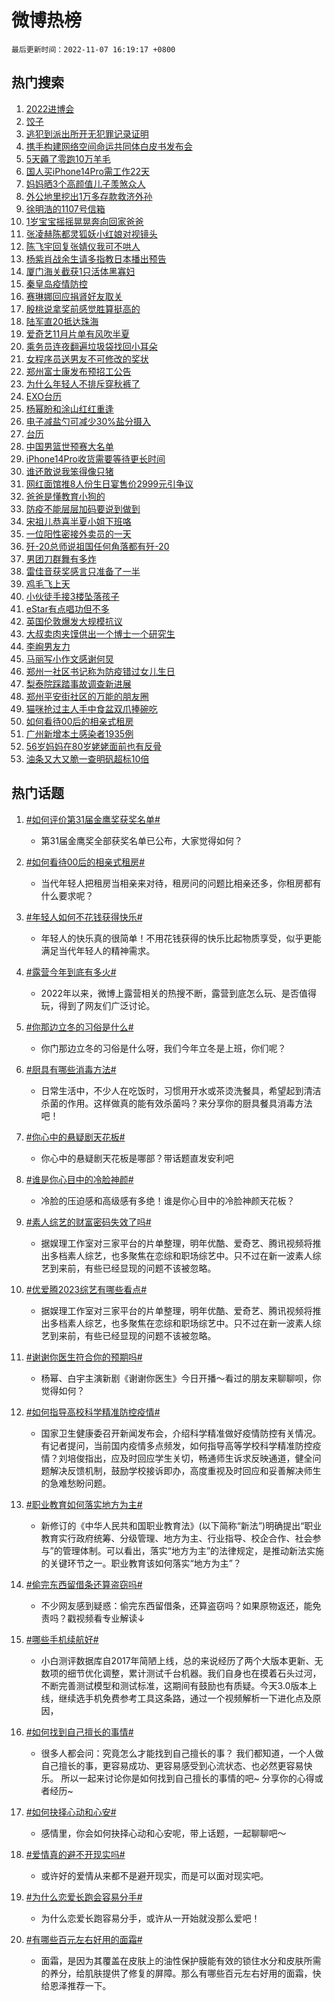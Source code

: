 # 微博热榜

`最后更新时间：2022-11-07 16:19:17 +0800`

## 热门搜索

1. [2022进博会](https://m.weibo.cn/search?containerid=100103type%3D1%26t%3D10%26q%3D%232022%E8%BF%9B%E5%8D%9A%E4%BC%9A%23&stream_entry_id=51&isnewpage=1&extparam=seat%3D1%26cate%3D10103%26filter_type%3Drealtimehot%26dgr%3D0%26pos%3D0%26c_type%3D51%26display_time%3D1667809155%26pre_seqid%3D16678091556580327016118&luicode=10000011&lfid=106003type%253D25%2526t%253D3%2526disable_hot%253D1%2526filter_type%253Drealtimehot)
1. [饺子](https://m.weibo.cn/search?containerid=100103type%3D1%26t%3D10%26q%3D%E9%A5%BA%E5%AD%90&stream_entry_id=31&isnewpage=1&extparam=seat%3D1%26cate%3D5001%26filter_type%3Drealtimehot%26dgr%3D0%26q%3D%25E9%25A5%25BA%25E5%25AD%2590%26pos%3D0%26flag%3D16%26c_type%3D31%26realpos%3D1%26lcate%3D5001%26band_rank%3D1%26display_time%3D1667809155%26pre_seqid%3D16678091556580327016118&luicode=10000011&lfid=106003type%253D25%2526t%253D3%2526disable_hot%253D1%2526filter_type%253Drealtimehot)
1. [逃犯到派出所开无犯罪记录证明](https://m.weibo.cn/search?containerid=100103type%3D1%26t%3D10%26q%3D%23%E9%80%83%E7%8A%AF%E5%88%B0%E6%B4%BE%E5%87%BA%E6%89%80%E5%BC%80%E6%97%A0%E7%8A%AF%E7%BD%AA%E8%AE%B0%E5%BD%95%E8%AF%81%E6%98%8E%23&stream_entry_id=31&isnewpage=1&extparam=seat%3D1%26cate%3D5001%26filter_type%3Drealtimehot%26dgr%3D0%26q%3D%2523%25E9%2580%2583%25E7%258A%25AF%25E5%2588%25B0%25E6%25B4%25BE%25E5%2587%25BA%25E6%2589%2580%25E5%25BC%2580%25E6%2597%25A0%25E7%258A%25AF%25E7%25BD%25AA%25E8%25AE%25B0%25E5%25BD%2595%25E8%25AF%2581%25E6%2598%258E%2523%26pos%3D1%26flag%3D0%26c_type%3D31%26realpos%3D2%26lcate%3D5001%26band_rank%3D2%26display_time%3D1667809155%26pre_seqid%3D16678091556580327016118&luicode=10000011&lfid=106003type%253D25%2526t%253D3%2526disable_hot%253D1%2526filter_type%253Drealtimehot)
1. [携手构建网络空间命运共同体白皮书发布会](https://m.weibo.cn/search?containerid=100103type%3D1%26t%3D10%26q%3D%23%E6%90%BA%E6%89%8B%E6%9E%84%E5%BB%BA%E7%BD%91%E7%BB%9C%E7%A9%BA%E9%97%B4%E5%91%BD%E8%BF%90%E5%85%B1%E5%90%8C%E4%BD%93%E7%99%BD%E7%9A%AE%E4%B9%A6%E5%8F%91%E5%B8%83%E4%BC%9A%23&stream_entry_id=31&isnewpage=1&extparam=seat%3D1%26cate%3D5001%26filter_type%3Drealtimehot%26dgr%3D0%26q%3D%2523%25E6%2590%25BA%25E6%2589%258B%25E6%259E%2584%25E5%25BB%25BA%25E7%25BD%2591%25E7%25BB%259C%25E7%25A9%25BA%25E9%2597%25B4%25E5%2591%25BD%25E8%25BF%2590%25E5%2585%25B1%25E5%2590%258C%25E4%25BD%2593%25E7%2599%25BD%25E7%259A%25AE%25E4%25B9%25A6%25E5%258F%2591%25E5%25B8%2583%25E4%25BC%259A%2523%26pos%3D2%26flag%3D0%26c_type%3D31%26realpos%3D3%26lcate%3D5001%26band_rank%3D3%26display_time%3D1667809155%26pre_seqid%3D16678091556580327016118&luicode=10000011&lfid=106003type%253D25%2526t%253D3%2526disable_hot%253D1%2526filter_type%253Drealtimehot)
1. [5天薅了零跑10万羊毛](https://m.weibo.cn/search?containerid=100103type%3D1%26t%3D10%26q%3D%235%E5%A4%A9%E8%96%85%E4%BA%86%E9%9B%B6%E8%B7%9110%E4%B8%87%E7%BE%8A%E6%AF%9B%23&stream_entry_id=31&isnewpage=1&extparam=seat%3D1%26cate%3D5001%26dgr%3D0%26adid%3D170190%26filter_type%3Drealtimehot%26q%3D%25235%25E5%25A4%25A9%25E8%2596%2585%25E4%25BA%2586%25E9%259B%25B6%25E8%25B7%259110%25E4%25B8%2587%25E7%25BE%258A%25E6%25AF%259B%2523%26pos%3D3%26c_type%3D31%26lcate%3D5001%26band_rank%3D4%26topic_ad%3D1%26display_time%3D1667809155%26pre_seqid%3D16678091556580327016118&luicode=10000011&lfid=106003type%253D25%2526t%253D3%2526disable_hot%253D1%2526filter_type%253Drealtimehot)
1. [国人买iPhone14Pro需工作22天](https://m.weibo.cn/search?containerid=100103type%3D1%26t%3D10%26q%3D%23%E5%9B%BD%E4%BA%BA%E4%B9%B0iPhone14Pro%E9%9C%80%E5%B7%A5%E4%BD%9C22%E5%A4%A9%23&stream_entry_id=31&isnewpage=1&extparam=seat%3D1%26cate%3D5001%26filter_type%3Drealtimehot%26dgr%3D0%26q%3D%2523%25E5%259B%25BD%25E4%25BA%25BA%25E4%25B9%25B0iPhone14Pro%25E9%259C%2580%25E5%25B7%25A5%25E4%25BD%259C22%25E5%25A4%25A9%2523%26pos%3D4%26flag%3D0%26c_type%3D31%26realpos%3D4%26lcate%3D5001%26band_rank%3D4%26display_time%3D1667809155%26pre_seqid%3D16678091556580327016118&luicode=10000011&lfid=106003type%253D25%2526t%253D3%2526disable_hot%253D1%2526filter_type%253Drealtimehot)
1. [妈妈晒3个高颜值儿子羡煞众人](https://m.weibo.cn/search?containerid=100103type%3D1%26t%3D10%26q%3D%23%E5%A6%88%E5%A6%88%E6%99%923%E4%B8%AA%E9%AB%98%E9%A2%9C%E5%80%BC%E5%84%BF%E5%AD%90%E7%BE%A1%E7%85%9E%E4%BC%97%E4%BA%BA%23&stream_entry_id=31&isnewpage=1&extparam=seat%3D1%26cate%3D5001%26filter_type%3Drealtimehot%26dgr%3D0%26q%3D%2523%25E5%25A6%2588%25E5%25A6%2588%25E6%2599%25923%25E4%25B8%25AA%25E9%25AB%2598%25E9%25A2%259C%25E5%2580%25BC%25E5%2584%25BF%25E5%25AD%2590%25E7%25BE%25A1%25E7%2585%259E%25E4%25BC%2597%25E4%25BA%25BA%2523%26pos%3D5%26flag%3D0%26c_type%3D31%26realpos%3D5%26lcate%3D5001%26band_rank%3D5%26display_time%3D1667809155%26pre_seqid%3D16678091556580327016118&luicode=10000011&lfid=106003type%253D25%2526t%253D3%2526disable_hot%253D1%2526filter_type%253Drealtimehot)
1. [外公地里挖出1万多存款救济外孙](https://m.weibo.cn/search?containerid=100103type%3D1%26t%3D10%26q%3D%23%E5%A4%96%E5%85%AC%E5%9C%B0%E9%87%8C%E6%8C%96%E5%87%BA1%E4%B8%87%E5%A4%9A%E5%AD%98%E6%AC%BE%E6%95%91%E6%B5%8E%E5%A4%96%E5%AD%99%23&stream_entry_id=31&isnewpage=1&extparam=seat%3D1%26cate%3D5001%26filter_type%3Drealtimehot%26dgr%3D0%26q%3D%2523%25E5%25A4%2596%25E5%2585%25AC%25E5%259C%25B0%25E9%2587%258C%25E6%258C%2596%25E5%2587%25BA1%25E4%25B8%2587%25E5%25A4%259A%25E5%25AD%2598%25E6%25AC%25BE%25E6%2595%2591%25E6%25B5%258E%25E5%25A4%2596%25E5%25AD%2599%2523%26pos%3D6%26flag%3D0%26c_type%3D31%26realpos%3D6%26lcate%3D5001%26band_rank%3D6%26display_time%3D1667809155%26pre_seqid%3D16678091556580327016118&luicode=10000011&lfid=106003type%253D25%2526t%253D3%2526disable_hot%253D1%2526filter_type%253Drealtimehot)
1. [徐明浩的1107号信箱](https://m.weibo.cn/search?containerid=100103type%3D1%26t%3D10%26q%3D%23%E5%BE%90%E6%98%8E%E6%B5%A9%E7%9A%841107%E5%8F%B7%E4%BF%A1%E7%AE%B1%23&stream_entry_id=31&isnewpage=1&extparam=seat%3D1%26cate%3D5001%26dgr%3D0%26adid%3D170684%26filter_type%3Drealtimehot%26q%3D%2523%25E5%25BE%2590%25E6%2598%258E%25E6%25B5%25A9%25E7%259A%25841107%25E5%258F%25B7%25E4%25BF%25A1%25E7%25AE%25B1%2523%26pos%3D7%26c_type%3D31%26lcate%3D5001%26band_rank%3D7%26display_time%3D1667809155%26pre_seqid%3D16678091556580327016118&luicode=10000011&lfid=106003type%253D25%2526t%253D3%2526disable_hot%253D1%2526filter_type%253Drealtimehot)
1. [1岁宝宝摇摇晃晃奔向回家爸爸](https://m.weibo.cn/search?containerid=100103type%3D1%26t%3D10%26q%3D%231%E5%B2%81%E5%AE%9D%E5%AE%9D%E6%91%87%E6%91%87%E6%99%83%E6%99%83%E5%A5%94%E5%90%91%E5%9B%9E%E5%AE%B6%E7%88%B8%E7%88%B8%23&stream_entry_id=31&isnewpage=1&extparam=seat%3D1%26cate%3D5001%26filter_type%3Drealtimehot%26dgr%3D0%26q%3D%25231%25E5%25B2%2581%25E5%25AE%259D%25E5%25AE%259D%25E6%2591%2587%25E6%2591%2587%25E6%2599%2583%25E6%2599%2583%25E5%25A5%2594%25E5%2590%2591%25E5%259B%259E%25E5%25AE%25B6%25E7%2588%25B8%25E7%2588%25B8%2523%26pos%3D8%26flag%3D1%26c_type%3D31%26realpos%3D7%26lcate%3D5001%26band_rank%3D7%26display_time%3D1667809155%26pre_seqid%3D16678091556580327016118&luicode=10000011&lfid=106003type%253D25%2526t%253D3%2526disable_hot%253D1%2526filter_type%253Drealtimehot)
1. [张凌赫陈都灵狐妖小红娘对视镜头](https://m.weibo.cn/search?containerid=100103type%3D1%26t%3D10%26q%3D%23%E5%BC%A0%E5%87%8C%E8%B5%AB%E9%99%88%E9%83%BD%E7%81%B5%E7%8B%90%E5%A6%96%E5%B0%8F%E7%BA%A2%E5%A8%98%E5%AF%B9%E8%A7%86%E9%95%9C%E5%A4%B4%23&stream_entry_id=31&isnewpage=1&extparam=seat%3D1%26cate%3D5001%26filter_type%3Drealtimehot%26dgr%3D0%26q%3D%2523%25E5%25BC%25A0%25E5%2587%258C%25E8%25B5%25AB%25E9%2599%2588%25E9%2583%25BD%25E7%2581%25B5%25E7%258B%2590%25E5%25A6%2596%25E5%25B0%258F%25E7%25BA%25A2%25E5%25A8%2598%25E5%25AF%25B9%25E8%25A7%2586%25E9%2595%259C%25E5%25A4%25B4%2523%26pos%3D9%26flag%3D0%26c_type%3D31%26realpos%3D8%26lcate%3D5001%26band_rank%3D8%26display_time%3D1667809155%26pre_seqid%3D16678091556580327016118&luicode=10000011&lfid=106003type%253D25%2526t%253D3%2526disable_hot%253D1%2526filter_type%253Drealtimehot)
1. [陈飞宇回复张婧仪我可不哄人](https://m.weibo.cn/search?containerid=100103type%3D1%26t%3D10%26q%3D%23%E9%99%88%E9%A3%9E%E5%AE%87%E5%9B%9E%E5%A4%8D%E5%BC%A0%E5%A9%A7%E4%BB%AA%E6%88%91%E5%8F%AF%E4%B8%8D%E5%93%84%E4%BA%BA%23&stream_entry_id=31&isnewpage=1&extparam=seat%3D1%26cate%3D5001%26filter_type%3Drealtimehot%26dgr%3D0%26q%3D%2523%25E9%2599%2588%25E9%25A3%259E%25E5%25AE%2587%25E5%259B%259E%25E5%25A4%258D%25E5%25BC%25A0%25E5%25A9%25A7%25E4%25BB%25AA%25E6%2588%2591%25E5%258F%25AF%25E4%25B8%258D%25E5%2593%2584%25E4%25BA%25BA%2523%26pos%3D10%26flag%3D0%26c_type%3D31%26realpos%3D9%26lcate%3D5001%26band_rank%3D9%26display_time%3D1667809155%26pre_seqid%3D16678091556580327016118&luicode=10000011&lfid=106003type%253D25%2526t%253D3%2526disable_hot%253D1%2526filter_type%253Drealtimehot)
1. [杨紫肖战余生请多指教日本播出预告](https://m.weibo.cn/search?containerid=100103type%3D1%26t%3D10%26q%3D%23%E6%9D%A8%E7%B4%AB%E8%82%96%E6%88%98%E4%BD%99%E7%94%9F%E8%AF%B7%E5%A4%9A%E6%8C%87%E6%95%99%E6%97%A5%E6%9C%AC%E6%92%AD%E5%87%BA%E9%A2%84%E5%91%8A%23&stream_entry_id=31&isnewpage=1&extparam=seat%3D1%26cate%3D5001%26filter_type%3Drealtimehot%26dgr%3D0%26q%3D%2523%25E6%259D%25A8%25E7%25B4%25AB%25E8%2582%2596%25E6%2588%2598%25E4%25BD%2599%25E7%2594%259F%25E8%25AF%25B7%25E5%25A4%259A%25E6%258C%2587%25E6%2595%2599%25E6%2597%25A5%25E6%259C%25AC%25E6%2592%25AD%25E5%2587%25BA%25E9%25A2%2584%25E5%2591%258A%2523%26pos%3D11%26flag%3D0%26c_type%3D31%26realpos%3D10%26lcate%3D5001%26band_rank%3D10%26display_time%3D1667809155%26pre_seqid%3D16678091556580327016118&luicode=10000011&lfid=106003type%253D25%2526t%253D3%2526disable_hot%253D1%2526filter_type%253Drealtimehot)
1. [厦门海关截获1只活体黑寡妇](https://m.weibo.cn/search?containerid=100103type%3D1%26t%3D10%26q%3D%23%E5%8E%A6%E9%97%A8%E6%B5%B7%E5%85%B3%E6%88%AA%E8%8E%B71%E5%8F%AA%E6%B4%BB%E4%BD%93%E9%BB%91%E5%AF%A1%E5%A6%87%23&stream_entry_id=31&isnewpage=1&extparam=seat%3D1%26cate%3D5001%26filter_type%3Drealtimehot%26dgr%3D0%26q%3D%2523%25E5%258E%25A6%25E9%2597%25A8%25E6%25B5%25B7%25E5%2585%25B3%25E6%2588%25AA%25E8%258E%25B71%25E5%258F%25AA%25E6%25B4%25BB%25E4%25BD%2593%25E9%25BB%2591%25E5%25AF%25A1%25E5%25A6%2587%2523%26pos%3D12%26flag%3D1%26c_type%3D31%26realpos%3D11%26lcate%3D5001%26band_rank%3D11%26display_time%3D1667809155%26pre_seqid%3D16678091556580327016118&luicode=10000011&lfid=106003type%253D25%2526t%253D3%2526disable_hot%253D1%2526filter_type%253Drealtimehot)
1. [秦皇岛疫情防控](https://m.weibo.cn/search?containerid=100103type%3D1%26t%3D10%26q%3D%E7%A7%A6%E7%9A%87%E5%B2%9B%E7%96%AB%E6%83%85%E9%98%B2%E6%8E%A7&stream_entry_id=31&isnewpage=1&extparam=seat%3D1%26cate%3D5001%26filter_type%3Drealtimehot%26dgr%3D0%26q%3D%25E7%25A7%25A6%25E7%259A%2587%25E5%25B2%259B%25E7%2596%25AB%25E6%2583%2585%25E9%2598%25B2%25E6%258E%25A7%26pos%3D13%26flag%3D1%26c_type%3D31%26realpos%3D12%26lcate%3D5001%26band_rank%3D12%26display_time%3D1667809155%26pre_seqid%3D16678091556580327016118&luicode=10000011&lfid=106003type%253D25%2526t%253D3%2526disable_hot%253D1%2526filter_type%253Drealtimehot)
1. [赛琳娜回应捐肾好友取关](https://m.weibo.cn/search?containerid=100103type%3D1%26t%3D10%26q%3D%23%E8%B5%9B%E7%90%B3%E5%A8%9C%E5%9B%9E%E5%BA%94%E6%8D%90%E8%82%BE%E5%A5%BD%E5%8F%8B%E5%8F%96%E5%85%B3%23&stream_entry_id=31&isnewpage=1&extparam=seat%3D1%26cate%3D5001%26filter_type%3Drealtimehot%26dgr%3D0%26q%3D%2523%25E8%25B5%259B%25E7%2590%25B3%25E5%25A8%259C%25E5%259B%259E%25E5%25BA%2594%25E6%258D%2590%25E8%2582%25BE%25E5%25A5%25BD%25E5%258F%258B%25E5%258F%2596%25E5%2585%25B3%2523%26pos%3D14%26flag%3D2%26c_type%3D31%26realpos%3D13%26lcate%3D5001%26band_rank%3D13%26display_time%3D1667809155%26pre_seqid%3D16678091556580327016118&luicode=10000011&lfid=106003type%253D25%2526t%253D3%2526disable_hot%253D1%2526filter_type%253Drealtimehot)
1. [殷桃说拿奖前感觉胜算挺高的](https://m.weibo.cn/search?containerid=100103type%3D1%26t%3D10%26q%3D%23%E6%AE%B7%E6%A1%83%E8%AF%B4%E6%8B%BF%E5%A5%96%E5%89%8D%E6%84%9F%E8%A7%89%E8%83%9C%E7%AE%97%E6%8C%BA%E9%AB%98%E7%9A%84%23&stream_entry_id=31&isnewpage=1&extparam=seat%3D1%26cate%3D5001%26filter_type%3Drealtimehot%26dgr%3D0%26q%3D%2523%25E6%25AE%25B7%25E6%25A1%2583%25E8%25AF%25B4%25E6%258B%25BF%25E5%25A5%2596%25E5%2589%258D%25E6%2584%259F%25E8%25A7%2589%25E8%2583%259C%25E7%25AE%2597%25E6%258C%25BA%25E9%25AB%2598%25E7%259A%2584%2523%26pos%3D15%26flag%3D0%26c_type%3D31%26realpos%3D14%26lcate%3D5001%26band_rank%3D14%26display_time%3D1667809155%26pre_seqid%3D16678091556580327016118&luicode=10000011&lfid=106003type%253D25%2526t%253D3%2526disable_hot%253D1%2526filter_type%253Drealtimehot)
1. [陆军直20抵达珠海](https://m.weibo.cn/search?containerid=100103type%3D1%26t%3D10%26q%3D%23%E9%99%86%E5%86%9B%E7%9B%B420%E6%8A%B5%E8%BE%BE%E7%8F%A0%E6%B5%B7%23&stream_entry_id=31&isnewpage=1&extparam=seat%3D1%26cate%3D5001%26filter_type%3Drealtimehot%26dgr%3D0%26q%3D%2523%25E9%2599%2586%25E5%2586%259B%25E7%259B%25B420%25E6%258A%25B5%25E8%25BE%25BE%25E7%258F%25A0%25E6%25B5%25B7%2523%26pos%3D16%26flag%3D0%26c_type%3D31%26realpos%3D15%26lcate%3D5001%26band_rank%3D15%26display_time%3D1667809155%26pre_seqid%3D16678091556580327016118&luicode=10000011&lfid=106003type%253D25%2526t%253D3%2526disable_hot%253D1%2526filter_type%253Drealtimehot)
1. [爱奇艺11月片单有风吹半夏](https://m.weibo.cn/search?containerid=100103type%3D1%26t%3D10%26q%3D%23%E7%88%B1%E5%A5%87%E8%89%BA11%E6%9C%88%E7%89%87%E5%8D%95%E6%9C%89%E9%A3%8E%E5%90%B9%E5%8D%8A%E5%A4%8F%23&stream_entry_id=31&isnewpage=1&extparam=seat%3D1%26cate%3D5001%26filter_type%3Drealtimehot%26dgr%3D0%26q%3D%2523%25E7%2588%25B1%25E5%25A5%2587%25E8%2589%25BA11%25E6%259C%2588%25E7%2589%2587%25E5%258D%2595%25E6%259C%2589%25E9%25A3%258E%25E5%2590%25B9%25E5%258D%258A%25E5%25A4%258F%2523%26pos%3D17%26flag%3D1%26c_type%3D31%26realpos%3D16%26lcate%3D5001%26band_rank%3D16%26display_time%3D1667809155%26pre_seqid%3D16678091556580327016118&luicode=10000011&lfid=106003type%253D25%2526t%253D3%2526disable_hot%253D1%2526filter_type%253Drealtimehot)
1. [乘务员连夜翻遍垃圾袋找回小耳朵](https://m.weibo.cn/search?containerid=100103type%3D1%26t%3D10%26q%3D%23%E4%B9%98%E5%8A%A1%E5%91%98%E8%BF%9E%E5%A4%9C%E7%BF%BB%E9%81%8D%E5%9E%83%E5%9C%BE%E8%A2%8B%E6%89%BE%E5%9B%9E%E5%B0%8F%E8%80%B3%E6%9C%B5%23&stream_entry_id=31&isnewpage=1&extparam=seat%3D1%26cate%3D5001%26filter_type%3Drealtimehot%26dgr%3D0%26q%3D%2523%25E4%25B9%2598%25E5%258A%25A1%25E5%2591%2598%25E8%25BF%259E%25E5%25A4%259C%25E7%25BF%25BB%25E9%2581%258D%25E5%259E%2583%25E5%259C%25BE%25E8%25A2%258B%25E6%2589%25BE%25E5%259B%259E%25E5%25B0%258F%25E8%2580%25B3%25E6%259C%25B5%2523%26pos%3D18%26flag%3D0%26c_type%3D31%26realpos%3D17%26lcate%3D5001%26band_rank%3D17%26display_time%3D1667809155%26pre_seqid%3D16678091556580327016118&luicode=10000011&lfid=106003type%253D25%2526t%253D3%2526disable_hot%253D1%2526filter_type%253Drealtimehot)
1. [女程序员送男友不可修改的奖状](https://m.weibo.cn/search?containerid=100103type%3D1%26t%3D10%26q%3D%23%E5%A5%B3%E7%A8%8B%E5%BA%8F%E5%91%98%E9%80%81%E7%94%B7%E5%8F%8B%E4%B8%8D%E5%8F%AF%E4%BF%AE%E6%94%B9%E7%9A%84%E5%A5%96%E7%8A%B6%23&stream_entry_id=31&isnewpage=1&extparam=seat%3D1%26cate%3D5001%26filter_type%3Drealtimehot%26dgr%3D0%26q%3D%2523%25E5%25A5%25B3%25E7%25A8%258B%25E5%25BA%258F%25E5%2591%2598%25E9%2580%2581%25E7%2594%25B7%25E5%258F%258B%25E4%25B8%258D%25E5%258F%25AF%25E4%25BF%25AE%25E6%2594%25B9%25E7%259A%2584%25E5%25A5%2596%25E7%258A%25B6%2523%26pos%3D19%26flag%3D1%26c_type%3D31%26realpos%3D18%26lcate%3D5001%26band_rank%3D18%26display_time%3D1667809155%26pre_seqid%3D16678091556580327016118&luicode=10000011&lfid=106003type%253D25%2526t%253D3%2526disable_hot%253D1%2526filter_type%253Drealtimehot)
1. [郑州富士康发布预招工公告](https://m.weibo.cn/search?containerid=100103type%3D1%26t%3D10%26q%3D%23%E9%83%91%E5%B7%9E%E5%AF%8C%E5%A3%AB%E5%BA%B7%E5%8F%91%E5%B8%83%E9%A2%84%E6%8B%9B%E5%B7%A5%E5%85%AC%E5%91%8A%23&stream_entry_id=31&isnewpage=1&extparam=seat%3D1%26cate%3D5001%26filter_type%3Drealtimehot%26dgr%3D0%26q%3D%2523%25E9%2583%2591%25E5%25B7%259E%25E5%25AF%258C%25E5%25A3%25AB%25E5%25BA%25B7%25E5%258F%2591%25E5%25B8%2583%25E9%25A2%2584%25E6%258B%259B%25E5%25B7%25A5%25E5%2585%25AC%25E5%2591%258A%2523%26pos%3D20%26flag%3D0%26c_type%3D31%26realpos%3D19%26lcate%3D5001%26band_rank%3D19%26display_time%3D1667809155%26pre_seqid%3D16678091556580327016118&luicode=10000011&lfid=106003type%253D25%2526t%253D3%2526disable_hot%253D1%2526filter_type%253Drealtimehot)
1. [为什么年轻人不排斥穿秋裤了](https://m.weibo.cn/search?containerid=100103type%3D1%26t%3D10%26q%3D%23%E4%B8%BA%E4%BB%80%E4%B9%88%E5%B9%B4%E8%BD%BB%E4%BA%BA%E4%B8%8D%E6%8E%92%E6%96%A5%E7%A9%BF%E7%A7%8B%E8%A3%A4%E4%BA%86%23&stream_entry_id=31&isnewpage=1&extparam=seat%3D1%26cate%3D5001%26filter_type%3Drealtimehot%26dgr%3D0%26q%3D%2523%25E4%25B8%25BA%25E4%25BB%2580%25E4%25B9%2588%25E5%25B9%25B4%25E8%25BD%25BB%25E4%25BA%25BA%25E4%25B8%258D%25E6%258E%2592%25E6%2596%25A5%25E7%25A9%25BF%25E7%25A7%258B%25E8%25A3%25A4%25E4%25BA%2586%2523%26pos%3D21%26flag%3D0%26c_type%3D31%26realpos%3D20%26lcate%3D5001%26band_rank%3D20%26display_time%3D1667809155%26pre_seqid%3D16678091556580327016118&luicode=10000011&lfid=106003type%253D25%2526t%253D3%2526disable_hot%253D1%2526filter_type%253Drealtimehot)
1. [EXO台历](https://m.weibo.cn/search?containerid=100103type%3D1%26t%3D10%26q%3DEXO%E5%8F%B0%E5%8E%86&stream_entry_id=31&isnewpage=1&extparam=seat%3D1%26cate%3D5001%26filter_type%3Drealtimehot%26dgr%3D0%26q%3DEXO%25E5%258F%25B0%25E5%258E%2586%26pos%3D22%26flag%3D1%26c_type%3D31%26realpos%3D21%26lcate%3D5001%26band_rank%3D21%26display_time%3D1667809155%26pre_seqid%3D16678091556580327016118&luicode=10000011&lfid=106003type%253D25%2526t%253D3%2526disable_hot%253D1%2526filter_type%253Drealtimehot)
1. [杨幂盼和涂山红红重逢](https://m.weibo.cn/search?containerid=100103type%3D1%26t%3D10%26q%3D%23%E6%9D%A8%E5%B9%82%E7%9B%BC%E5%92%8C%E6%B6%82%E5%B1%B1%E7%BA%A2%E7%BA%A2%E9%87%8D%E9%80%A2%23&stream_entry_id=31&isnewpage=1&extparam=seat%3D1%26cate%3D5001%26filter_type%3Drealtimehot%26dgr%3D0%26q%3D%2523%25E6%259D%25A8%25E5%25B9%2582%25E7%259B%25BC%25E5%2592%258C%25E6%25B6%2582%25E5%25B1%25B1%25E7%25BA%25A2%25E7%25BA%25A2%25E9%2587%258D%25E9%2580%25A2%2523%26pos%3D23%26flag%3D1%26c_type%3D31%26realpos%3D22%26lcate%3D5001%26band_rank%3D22%26display_time%3D1667809155%26pre_seqid%3D16678091556580327016118&luicode=10000011&lfid=106003type%253D25%2526t%253D3%2526disable_hot%253D1%2526filter_type%253Drealtimehot)
1. [电子减盐勺可减少30%盐分摄入](https://m.weibo.cn/search?containerid=100103type%3D1%26t%3D10%26q%3D%23%E7%94%B5%E5%AD%90%E5%87%8F%E7%9B%90%E5%8B%BA%E5%8F%AF%E5%87%8F%E5%B0%9130%25%E7%9B%90%E5%88%86%E6%91%84%E5%85%A5%23&stream_entry_id=31&isnewpage=1&extparam=seat%3D1%26cate%3D5001%26filter_type%3Drealtimehot%26dgr%3D0%26q%3D%2523%25E7%2594%25B5%25E5%25AD%2590%25E5%2587%258F%25E7%259B%2590%25E5%258B%25BA%25E5%258F%25AF%25E5%2587%258F%25E5%25B0%259130%2525%25E7%259B%2590%25E5%2588%2586%25E6%2591%2584%25E5%2585%25A5%2523%26pos%3D24%26flag%3D1%26c_type%3D31%26realpos%3D23%26lcate%3D5001%26band_rank%3D23%26display_time%3D1667809155%26pre_seqid%3D16678091556580327016118&luicode=10000011&lfid=106003type%253D25%2526t%253D3%2526disable_hot%253D1%2526filter_type%253Drealtimehot)
1. [台历](https://m.weibo.cn/search?containerid=100103type%3D1%26t%3D10%26q%3D%E5%8F%B0%E5%8E%86&stream_entry_id=31&isnewpage=1&extparam=seat%3D1%26cate%3D5001%26filter_type%3Drealtimehot%26dgr%3D0%26q%3D%25E5%258F%25B0%25E5%258E%2586%26pos%3D25%26flag%3D1%26c_type%3D31%26realpos%3D24%26lcate%3D5001%26band_rank%3D24%26display_time%3D1667809155%26pre_seqid%3D16678091556580327016118&luicode=10000011&lfid=106003type%253D25%2526t%253D3%2526disable_hot%253D1%2526filter_type%253Drealtimehot)
1. [中国男篮世预赛大名单](https://m.weibo.cn/search?containerid=100103type%3D1%26t%3D10%26q%3D%23%E4%B8%AD%E5%9B%BD%E7%94%B7%E7%AF%AE%E4%B8%96%E9%A2%84%E8%B5%9B%E5%A4%A7%E5%90%8D%E5%8D%95%23&stream_entry_id=31&isnewpage=1&extparam=seat%3D1%26cate%3D5001%26filter_type%3Drealtimehot%26dgr%3D0%26q%3D%2523%25E4%25B8%25AD%25E5%259B%25BD%25E7%2594%25B7%25E7%25AF%25AE%25E4%25B8%2596%25E9%25A2%2584%25E8%25B5%259B%25E5%25A4%25A7%25E5%2590%258D%25E5%258D%2595%2523%26pos%3D26%26flag%3D1%26c_type%3D31%26realpos%3D25%26lcate%3D5001%26band_rank%3D25%26display_time%3D1667809155%26pre_seqid%3D16678091556580327016118&luicode=10000011&lfid=106003type%253D25%2526t%253D3%2526disable_hot%253D1%2526filter_type%253Drealtimehot)
1. [iPhone14Pro收货需要等待更长时间](https://m.weibo.cn/search?containerid=100103type%3D1%26t%3D10%26q%3D%23iPhone14Pro%E6%94%B6%E8%B4%A7%E9%9C%80%E8%A6%81%E7%AD%89%E5%BE%85%E6%9B%B4%E9%95%BF%E6%97%B6%E9%97%B4%23&stream_entry_id=31&isnewpage=1&extparam=seat%3D1%26cate%3D5001%26filter_type%3Drealtimehot%26dgr%3D0%26q%3D%2523iPhone14Pro%25E6%2594%25B6%25E8%25B4%25A7%25E9%259C%2580%25E8%25A6%2581%25E7%25AD%2589%25E5%25BE%2585%25E6%259B%25B4%25E9%2595%25BF%25E6%2597%25B6%25E9%2597%25B4%2523%26pos%3D27%26flag%3D0%26c_type%3D31%26realpos%3D26%26lcate%3D5001%26band_rank%3D26%26display_time%3D1667809155%26pre_seqid%3D16678091556580327016118&luicode=10000011&lfid=106003type%253D25%2526t%253D3%2526disable_hot%253D1%2526filter_type%253Drealtimehot)
1. [谁还敢说我笨得像只猪](https://m.weibo.cn/search?containerid=100103type%3D1%26t%3D10%26q%3D%23%E8%B0%81%E8%BF%98%E6%95%A2%E8%AF%B4%E6%88%91%E7%AC%A8%E5%BE%97%E5%83%8F%E5%8F%AA%E7%8C%AA%23&stream_entry_id=31&isnewpage=1&extparam=seat%3D1%26cate%3D5001%26filter_type%3Drealtimehot%26dgr%3D0%26q%3D%2523%25E8%25B0%2581%25E8%25BF%2598%25E6%2595%25A2%25E8%25AF%25B4%25E6%2588%2591%25E7%25AC%25A8%25E5%25BE%2597%25E5%2583%258F%25E5%258F%25AA%25E7%258C%25AA%2523%26pos%3D28%26flag%3D1%26c_type%3D31%26realpos%3D27%26lcate%3D5001%26band_rank%3D27%26display_time%3D1667809155%26pre_seqid%3D16678091556580327016118&luicode=10000011&lfid=106003type%253D25%2526t%253D3%2526disable_hot%253D1%2526filter_type%253Drealtimehot)
1. [网红面馆推8人份生日宴售价2999元引争议](https://m.weibo.cn/search?containerid=100103type%3D1%26t%3D10%26q%3D%23%E7%BD%91%E7%BA%A2%E9%9D%A2%E9%A6%86%E6%8E%A88%E4%BA%BA%E4%BB%BD%E7%94%9F%E6%97%A5%E5%AE%B4%E5%94%AE%E4%BB%B72999%E5%85%83%E5%BC%95%E4%BA%89%E8%AE%AE%23&stream_entry_id=31&isnewpage=1&extparam=seat%3D1%26cate%3D5001%26filter_type%3Drealtimehot%26dgr%3D0%26q%3D%2523%25E7%25BD%2591%25E7%25BA%25A2%25E9%259D%25A2%25E9%25A6%2586%25E6%258E%25A88%25E4%25BA%25BA%25E4%25BB%25BD%25E7%2594%259F%25E6%2597%25A5%25E5%25AE%25B4%25E5%2594%25AE%25E4%25BB%25B72999%25E5%2585%2583%25E5%25BC%2595%25E4%25BA%2589%25E8%25AE%25AE%2523%26pos%3D29%26flag%3D0%26c_type%3D31%26realpos%3D28%26lcate%3D5001%26band_rank%3D28%26display_time%3D1667809155%26pre_seqid%3D16678091556580327016118&luicode=10000011&lfid=106003type%253D25%2526t%253D3%2526disable_hot%253D1%2526filter_type%253Drealtimehot)
1. [爸爸是懂教育小狗的](https://m.weibo.cn/search?containerid=100103type%3D1%26t%3D10%26q%3D%23%E7%88%B8%E7%88%B8%E6%98%AF%E6%87%82%E6%95%99%E8%82%B2%E5%B0%8F%E7%8B%97%E7%9A%84%23&stream_entry_id=31&isnewpage=1&extparam=seat%3D1%26cate%3D5001%26filter_type%3Drealtimehot%26dgr%3D0%26q%3D%2523%25E7%2588%25B8%25E7%2588%25B8%25E6%2598%25AF%25E6%2587%2582%25E6%2595%2599%25E8%2582%25B2%25E5%25B0%258F%25E7%258B%2597%25E7%259A%2584%2523%26pos%3D30%26flag%3D0%26c_type%3D31%26realpos%3D29%26lcate%3D5001%26band_rank%3D29%26display_time%3D1667809155%26pre_seqid%3D16678091556580327016118&luicode=10000011&lfid=106003type%253D25%2526t%253D3%2526disable_hot%253D1%2526filter_type%253Drealtimehot)
1. [防疫不能层层加码要说到做到](https://m.weibo.cn/search?containerid=100103type%3D1%26t%3D10%26q%3D%23%E9%98%B2%E7%96%AB%E4%B8%8D%E8%83%BD%E5%B1%82%E5%B1%82%E5%8A%A0%E7%A0%81%E8%A6%81%E8%AF%B4%E5%88%B0%E5%81%9A%E5%88%B0%23&stream_entry_id=31&isnewpage=1&extparam=seat%3D1%26cate%3D5001%26filter_type%3Drealtimehot%26dgr%3D0%26q%3D%2523%25E9%2598%25B2%25E7%2596%25AB%25E4%25B8%258D%25E8%2583%25BD%25E5%25B1%2582%25E5%25B1%2582%25E5%258A%25A0%25E7%25A0%2581%25E8%25A6%2581%25E8%25AF%25B4%25E5%2588%25B0%25E5%2581%259A%25E5%2588%25B0%2523%26pos%3D31%26flag%3D0%26c_type%3D31%26realpos%3D30%26lcate%3D5001%26band_rank%3D30%26display_time%3D1667809155%26pre_seqid%3D16678091556580327016118&luicode=10000011&lfid=106003type%253D25%2526t%253D3%2526disable_hot%253D1%2526filter_type%253Drealtimehot)
1. [宋祖儿恭喜半夏小姐下班咯](https://m.weibo.cn/search?containerid=100103type%3D1%26t%3D10%26q%3D%23%E5%AE%8B%E7%A5%96%E5%84%BF%E6%81%AD%E5%96%9C%E5%8D%8A%E5%A4%8F%E5%B0%8F%E5%A7%90%E4%B8%8B%E7%8F%AD%E5%92%AF%23&stream_entry_id=31&isnewpage=1&extparam=seat%3D1%26cate%3D5001%26filter_type%3Drealtimehot%26dgr%3D0%26q%3D%2523%25E5%25AE%258B%25E7%25A5%2596%25E5%2584%25BF%25E6%2581%25AD%25E5%2596%259C%25E5%258D%258A%25E5%25A4%258F%25E5%25B0%258F%25E5%25A7%2590%25E4%25B8%258B%25E7%258F%25AD%25E5%2592%25AF%2523%26pos%3D32%26flag%3D1%26c_type%3D31%26realpos%3D31%26lcate%3D5001%26band_rank%3D31%26display_time%3D1667809155%26pre_seqid%3D16678091556580327016118&luicode=10000011&lfid=106003type%253D25%2526t%253D3%2526disable_hot%253D1%2526filter_type%253Drealtimehot)
1. [一位阳性密接外卖员的一天](https://m.weibo.cn/search?containerid=100103type%3D1%26t%3D10%26q%3D%23%E4%B8%80%E4%BD%8D%E9%98%B3%E6%80%A7%E5%AF%86%E6%8E%A5%E5%A4%96%E5%8D%96%E5%91%98%E7%9A%84%E4%B8%80%E5%A4%A9%23&stream_entry_id=31&isnewpage=1&extparam=seat%3D1%26cate%3D5001%26filter_type%3Drealtimehot%26dgr%3D0%26q%3D%2523%25E4%25B8%2580%25E4%25BD%258D%25E9%2598%25B3%25E6%2580%25A7%25E5%25AF%2586%25E6%258E%25A5%25E5%25A4%2596%25E5%258D%2596%25E5%2591%2598%25E7%259A%2584%25E4%25B8%2580%25E5%25A4%25A9%2523%26pos%3D33%26flag%3D0%26c_type%3D31%26realpos%3D32%26lcate%3D5001%26band_rank%3D32%26display_time%3D1667809155%26pre_seqid%3D16678091556580327016118&luicode=10000011&lfid=106003type%253D25%2526t%253D3%2526disable_hot%253D1%2526filter_type%253Drealtimehot)
1. [歼-20总师说祖国任何角落都有歼-20](https://m.weibo.cn/search?containerid=100103type%3D1%26t%3D10%26q%3D%23%E6%AD%BC-20%E6%80%BB%E5%B8%88%E8%AF%B4%E7%A5%96%E5%9B%BD%E4%BB%BB%E4%BD%95%E8%A7%92%E8%90%BD%E9%83%BD%E6%9C%89%E6%AD%BC-20%23&stream_entry_id=31&isnewpage=1&extparam=seat%3D1%26cate%3D5001%26filter_type%3Drealtimehot%26dgr%3D0%26q%3D%2523%25E6%25AD%25BC-20%25E6%2580%25BB%25E5%25B8%2588%25E8%25AF%25B4%25E7%25A5%2596%25E5%259B%25BD%25E4%25BB%25BB%25E4%25BD%2595%25E8%25A7%2592%25E8%2590%25BD%25E9%2583%25BD%25E6%259C%2589%25E6%25AD%25BC-20%2523%26pos%3D34%26flag%3D1%26c_type%3D31%26realpos%3D33%26lcate%3D5001%26band_rank%3D33%26display_time%3D1667809155%26pre_seqid%3D16678091556580327016118&luicode=10000011&lfid=106003type%253D25%2526t%253D3%2526disable_hot%253D1%2526filter_type%253Drealtimehot)
1. [男团刀群舞有多炸](https://m.weibo.cn/search?containerid=100103type%3D1%26t%3D10%26q%3D%23%E7%94%B7%E5%9B%A2%E5%88%80%E7%BE%A4%E8%88%9E%E6%9C%89%E5%A4%9A%E7%82%B8%23&stream_entry_id=31&isnewpage=1&extparam=seat%3D1%26cate%3D5001%26filter_type%3Drealtimehot%26dgr%3D0%26q%3D%2523%25E7%2594%25B7%25E5%259B%25A2%25E5%2588%2580%25E7%25BE%25A4%25E8%2588%259E%25E6%259C%2589%25E5%25A4%259A%25E7%2582%25B8%2523%26pos%3D35%26flag%3D0%26c_type%3D31%26realpos%3D34%26lcate%3D5001%26band_rank%3D34%26display_time%3D1667809155%26pre_seqid%3D16678091556580327016118&luicode=10000011&lfid=106003type%253D25%2526t%253D3%2526disable_hot%253D1%2526filter_type%253Drealtimehot)
1. [雷佳音获奖感言只准备了一半](https://m.weibo.cn/search?containerid=100103type%3D1%26t%3D10%26q%3D%23%E9%9B%B7%E4%BD%B3%E9%9F%B3%E8%8E%B7%E5%A5%96%E6%84%9F%E8%A8%80%E5%8F%AA%E5%87%86%E5%A4%87%E4%BA%86%E4%B8%80%E5%8D%8A%23&stream_entry_id=31&isnewpage=1&extparam=seat%3D1%26cate%3D5001%26filter_type%3Drealtimehot%26dgr%3D0%26q%3D%2523%25E9%259B%25B7%25E4%25BD%25B3%25E9%259F%25B3%25E8%258E%25B7%25E5%25A5%2596%25E6%2584%259F%25E8%25A8%2580%25E5%258F%25AA%25E5%2587%2586%25E5%25A4%2587%25E4%25BA%2586%25E4%25B8%2580%25E5%258D%258A%2523%26pos%3D36%26flag%3D0%26c_type%3D31%26realpos%3D35%26lcate%3D5001%26band_rank%3D35%26display_time%3D1667809155%26pre_seqid%3D16678091556580327016118&luicode=10000011&lfid=106003type%253D25%2526t%253D3%2526disable_hot%253D1%2526filter_type%253Drealtimehot)
1. [鸡毛飞上天](https://m.weibo.cn/search?containerid=100103type%3D1%26t%3D10%26q%3D%E9%B8%A1%E6%AF%9B%E9%A3%9E%E4%B8%8A%E5%A4%A9&stream_entry_id=31&isnewpage=1&extparam=seat%3D1%26cate%3D5001%26filter_type%3Drealtimehot%26dgr%3D0%26q%3D%25E9%25B8%25A1%25E6%25AF%259B%25E9%25A3%259E%25E4%25B8%258A%25E5%25A4%25A9%26pos%3D37%26flag%3D0%26c_type%3D31%26realpos%3D36%26lcate%3D5001%26band_rank%3D36%26display_time%3D1667809155%26pre_seqid%3D16678091556580327016118&luicode=10000011&lfid=106003type%253D25%2526t%253D3%2526disable_hot%253D1%2526filter_type%253Drealtimehot)
1. [小伙徒手接3楼坠落孩子](https://m.weibo.cn/search?containerid=100103type%3D1%26t%3D10%26q%3D%23%E5%B0%8F%E4%BC%99%E5%BE%92%E6%89%8B%E6%8E%A53%E6%A5%BC%E5%9D%A0%E8%90%BD%E5%AD%A9%E5%AD%90%23&stream_entry_id=31&isnewpage=1&extparam=seat%3D1%26cate%3D5001%26filter_type%3Drealtimehot%26dgr%3D0%26q%3D%2523%25E5%25B0%258F%25E4%25BC%2599%25E5%25BE%2592%25E6%2589%258B%25E6%258E%25A53%25E6%25A5%25BC%25E5%259D%25A0%25E8%2590%25BD%25E5%25AD%25A9%25E5%25AD%2590%2523%26pos%3D38%26flag%3D1%26c_type%3D31%26realpos%3D37%26lcate%3D5001%26band_rank%3D37%26display_time%3D1667809155%26pre_seqid%3D16678091556580327016118&luicode=10000011&lfid=106003type%253D25%2526t%253D3%2526disable_hot%253D1%2526filter_type%253Drealtimehot)
1. [eStar有点唱功但不多](https://m.weibo.cn/search?containerid=100103type%3D1%26t%3D10%26q%3D%23eStar%E6%9C%89%E7%82%B9%E5%94%B1%E5%8A%9F%E4%BD%86%E4%B8%8D%E5%A4%9A%23&stream_entry_id=31&isnewpage=1&extparam=seat%3D1%26cate%3D5001%26filter_type%3Drealtimehot%26dgr%3D0%26q%3D%2523eStar%25E6%259C%2589%25E7%2582%25B9%25E5%2594%25B1%25E5%258A%259F%25E4%25BD%2586%25E4%25B8%258D%25E5%25A4%259A%2523%26pos%3D39%26flag%3D1%26c_type%3D31%26realpos%3D38%26lcate%3D5001%26band_rank%3D38%26display_time%3D1667809155%26pre_seqid%3D16678091556580327016118&luicode=10000011&lfid=106003type%253D25%2526t%253D3%2526disable_hot%253D1%2526filter_type%253Drealtimehot)
1. [英国伦敦爆发大规模抗议](https://m.weibo.cn/search?containerid=100103type%3D1%26t%3D10%26q%3D%23%E8%8B%B1%E5%9B%BD%E4%BC%A6%E6%95%A6%E7%88%86%E5%8F%91%E5%A4%A7%E8%A7%84%E6%A8%A1%E6%8A%97%E8%AE%AE%23&stream_entry_id=31&isnewpage=1&extparam=seat%3D1%26cate%3D5001%26filter_type%3Drealtimehot%26dgr%3D0%26q%3D%2523%25E8%258B%25B1%25E5%259B%25BD%25E4%25BC%25A6%25E6%2595%25A6%25E7%2588%2586%25E5%258F%2591%25E5%25A4%25A7%25E8%25A7%2584%25E6%25A8%25A1%25E6%258A%2597%25E8%25AE%25AE%2523%26pos%3D40%26flag%3D0%26c_type%3D31%26realpos%3D39%26lcate%3D5001%26band_rank%3D39%26display_time%3D1667809155%26pre_seqid%3D16678091556580327016118&luicode=10000011&lfid=106003type%253D25%2526t%253D3%2526disable_hot%253D1%2526filter_type%253Drealtimehot)
1. [大叔卖肉夹馍供出一个博士一个研究生](https://m.weibo.cn/search?containerid=100103type%3D1%26t%3D10%26q%3D%23%E5%A4%A7%E5%8F%94%E5%8D%96%E8%82%89%E5%A4%B9%E9%A6%8D%E4%BE%9B%E5%87%BA%E4%B8%80%E4%B8%AA%E5%8D%9A%E5%A3%AB%E4%B8%80%E4%B8%AA%E7%A0%94%E7%A9%B6%E7%94%9F%23&stream_entry_id=31&isnewpage=1&extparam=seat%3D1%26cate%3D5001%26filter_type%3Drealtimehot%26dgr%3D0%26q%3D%2523%25E5%25A4%25A7%25E5%258F%2594%25E5%258D%2596%25E8%2582%2589%25E5%25A4%25B9%25E9%25A6%258D%25E4%25BE%259B%25E5%2587%25BA%25E4%25B8%2580%25E4%25B8%25AA%25E5%258D%259A%25E5%25A3%25AB%25E4%25B8%2580%25E4%25B8%25AA%25E7%25A0%2594%25E7%25A9%25B6%25E7%2594%259F%2523%26pos%3D41%26flag%3D0%26c_type%3D31%26realpos%3D40%26lcate%3D5001%26band_rank%3D40%26display_time%3D1667809155%26pre_seqid%3D16678091556580327016118&luicode=10000011&lfid=106003type%253D25%2526t%253D3%2526disable_hot%253D1%2526filter_type%253Drealtimehot)
1. [李峋男友力](https://m.weibo.cn/search?containerid=100103type%3D1%26t%3D10%26q%3D%E6%9D%8E%E5%B3%8B%E7%94%B7%E5%8F%8B%E5%8A%9B&stream_entry_id=31&isnewpage=1&extparam=seat%3D1%26cate%3D5001%26filter_type%3Drealtimehot%26dgr%3D0%26q%3D%25E6%259D%258E%25E5%25B3%258B%25E7%2594%25B7%25E5%258F%258B%25E5%258A%259B%26pos%3D42%26flag%3D1%26c_type%3D31%26realpos%3D41%26lcate%3D5001%26band_rank%3D41%26display_time%3D1667809155%26pre_seqid%3D16678091556580327016118&luicode=10000011&lfid=106003type%253D25%2526t%253D3%2526disable_hot%253D1%2526filter_type%253Drealtimehot)
1. [马丽写小作文感谢何炅](https://m.weibo.cn/search?containerid=100103type%3D1%26t%3D10%26q%3D%23%E9%A9%AC%E4%B8%BD%E5%86%99%E5%B0%8F%E4%BD%9C%E6%96%87%E6%84%9F%E8%B0%A2%E4%BD%95%E7%82%85%23&stream_entry_id=31&isnewpage=1&extparam=seat%3D1%26cate%3D5001%26filter_type%3Drealtimehot%26dgr%3D0%26q%3D%2523%25E9%25A9%25AC%25E4%25B8%25BD%25E5%2586%2599%25E5%25B0%258F%25E4%25BD%259C%25E6%2596%2587%25E6%2584%259F%25E8%25B0%25A2%25E4%25BD%2595%25E7%2582%2585%2523%26pos%3D43%26flag%3D0%26c_type%3D31%26realpos%3D42%26lcate%3D5001%26band_rank%3D42%26display_time%3D1667809155%26pre_seqid%3D16678091556580327016118&luicode=10000011&lfid=106003type%253D25%2526t%253D3%2526disable_hot%253D1%2526filter_type%253Drealtimehot)
1. [郑州一社区书记称为防疫错过女儿生日](https://m.weibo.cn/search?containerid=100103type%3D1%26t%3D10%26q%3D%23%E9%83%91%E5%B7%9E%E4%B8%80%E7%A4%BE%E5%8C%BA%E4%B9%A6%E8%AE%B0%E7%A7%B0%E4%B8%BA%E9%98%B2%E7%96%AB%E9%94%99%E8%BF%87%E5%A5%B3%E5%84%BF%E7%94%9F%E6%97%A5%23&stream_entry_id=31&isnewpage=1&extparam=seat%3D1%26cate%3D5001%26filter_type%3Drealtimehot%26dgr%3D0%26q%3D%2523%25E9%2583%2591%25E5%25B7%259E%25E4%25B8%2580%25E7%25A4%25BE%25E5%258C%25BA%25E4%25B9%25A6%25E8%25AE%25B0%25E7%25A7%25B0%25E4%25B8%25BA%25E9%2598%25B2%25E7%2596%25AB%25E9%2594%2599%25E8%25BF%2587%25E5%25A5%25B3%25E5%2584%25BF%25E7%2594%259F%25E6%2597%25A5%2523%26pos%3D44%26flag%3D0%26c_type%3D31%26realpos%3D43%26lcate%3D5001%26band_rank%3D43%26display_time%3D1667809155%26pre_seqid%3D16678091556580327016118&luicode=10000011&lfid=106003type%253D25%2526t%253D3%2526disable_hot%253D1%2526filter_type%253Drealtimehot)
1. [梨泰院踩踏事故调查新进展](https://m.weibo.cn/search?containerid=100103type%3D1%26t%3D10%26q%3D%23%E6%A2%A8%E6%B3%B0%E9%99%A2%E8%B8%A9%E8%B8%8F%E4%BA%8B%E6%95%85%E8%B0%83%E6%9F%A5%E6%96%B0%E8%BF%9B%E5%B1%95%23&stream_entry_id=31&isnewpage=1&extparam=seat%3D1%26cate%3D5001%26filter_type%3Drealtimehot%26dgr%3D0%26q%3D%2523%25E6%25A2%25A8%25E6%25B3%25B0%25E9%2599%25A2%25E8%25B8%25A9%25E8%25B8%258F%25E4%25BA%258B%25E6%2595%2585%25E8%25B0%2583%25E6%259F%25A5%25E6%2596%25B0%25E8%25BF%259B%25E5%25B1%2595%2523%26pos%3D45%26flag%3D1%26c_type%3D31%26realpos%3D44%26lcate%3D5001%26band_rank%3D44%26display_time%3D1667809155%26pre_seqid%3D16678091556580327016118&luicode=10000011&lfid=106003type%253D25%2526t%253D3%2526disable_hot%253D1%2526filter_type%253Drealtimehot)
1. [郑州平安街社区的万能的朋友圈](https://m.weibo.cn/search?containerid=100103type%3D1%26t%3D10%26q%3D%23%E9%83%91%E5%B7%9E%E5%B9%B3%E5%AE%89%E8%A1%97%E7%A4%BE%E5%8C%BA%E7%9A%84%E4%B8%87%E8%83%BD%E7%9A%84%E6%9C%8B%E5%8F%8B%E5%9C%88%23&stream_entry_id=31&isnewpage=1&extparam=seat%3D1%26cate%3D5001%26filter_type%3Drealtimehot%26dgr%3D0%26q%3D%2523%25E9%2583%2591%25E5%25B7%259E%25E5%25B9%25B3%25E5%25AE%2589%25E8%25A1%2597%25E7%25A4%25BE%25E5%258C%25BA%25E7%259A%2584%25E4%25B8%2587%25E8%2583%25BD%25E7%259A%2584%25E6%259C%258B%25E5%258F%258B%25E5%259C%2588%2523%26pos%3D46%26flag%3D0%26c_type%3D31%26realpos%3D45%26lcate%3D5001%26band_rank%3D45%26display_time%3D1667809155%26pre_seqid%3D16678091556580327016118&luicode=10000011&lfid=106003type%253D25%2526t%253D3%2526disable_hot%253D1%2526filter_type%253Drealtimehot)
1. [猫咪抢过主人手中食盆双爪捧碗吃](https://m.weibo.cn/search?containerid=100103type%3D1%26t%3D10%26q%3D%23%E7%8C%AB%E5%92%AA%E6%8A%A2%E8%BF%87%E4%B8%BB%E4%BA%BA%E6%89%8B%E4%B8%AD%E9%A3%9F%E7%9B%86%E5%8F%8C%E7%88%AA%E6%8D%A7%E7%A2%97%E5%90%83%23&stream_entry_id=31&isnewpage=1&extparam=seat%3D1%26cate%3D5001%26filter_type%3Drealtimehot%26dgr%3D0%26q%3D%2523%25E7%258C%25AB%25E5%2592%25AA%25E6%258A%25A2%25E8%25BF%2587%25E4%25B8%25BB%25E4%25BA%25BA%25E6%2589%258B%25E4%25B8%25AD%25E9%25A3%259F%25E7%259B%2586%25E5%258F%258C%25E7%2588%25AA%25E6%258D%25A7%25E7%25A2%2597%25E5%2590%2583%2523%26pos%3D47%26flag%3D0%26c_type%3D31%26realpos%3D46%26lcate%3D5001%26band_rank%3D46%26display_time%3D1667809155%26pre_seqid%3D16678091556580327016118&luicode=10000011&lfid=106003type%253D25%2526t%253D3%2526disable_hot%253D1%2526filter_type%253Drealtimehot)
1. [如何看待00后的相亲式租房](https://m.weibo.cn/search?containerid=100103type%3D1%26t%3D10%26q%3D%23%E5%A6%82%E4%BD%95%E7%9C%8B%E5%BE%8500%E5%90%8E%E7%9A%84%E7%9B%B8%E4%BA%B2%E5%BC%8F%E7%A7%9F%E6%88%BF%23&stream_entry_id=31&isnewpage=1&extparam=seat%3D1%26cate%3D5001%26filter_type%3Drealtimehot%26dgr%3D0%26q%3D%2523%25E5%25A6%2582%25E4%25BD%2595%25E7%259C%258B%25E5%25BE%258500%25E5%2590%258E%25E7%259A%2584%25E7%259B%25B8%25E4%25BA%25B2%25E5%25BC%258F%25E7%25A7%259F%25E6%2588%25BF%2523%26pos%3D48%26flag%3D0%26c_type%3D31%26realpos%3D47%26lcate%3D5001%26band_rank%3D47%26display_time%3D1667809155%26pre_seqid%3D16678091556580327016118&luicode=10000011&lfid=106003type%253D25%2526t%253D3%2526disable_hot%253D1%2526filter_type%253Drealtimehot)
1. [广州新增本土感染者1935例](https://m.weibo.cn/search?containerid=100103type%3D1%26t%3D10%26q%3D%23%E5%B9%BF%E5%B7%9E%E6%96%B0%E5%A2%9E%E6%9C%AC%E5%9C%9F%E6%84%9F%E6%9F%93%E8%80%851935%E4%BE%8B%23&stream_entry_id=31&isnewpage=1&extparam=seat%3D1%26cate%3D5001%26filter_type%3Drealtimehot%26dgr%3D0%26q%3D%2523%25E5%25B9%25BF%25E5%25B7%259E%25E6%2596%25B0%25E5%25A2%259E%25E6%259C%25AC%25E5%259C%259F%25E6%2584%259F%25E6%259F%2593%25E8%2580%25851935%25E4%25BE%258B%2523%26pos%3D49%26flag%3D0%26c_type%3D31%26realpos%3D48%26lcate%3D5001%26band_rank%3D48%26display_time%3D1667809155%26pre_seqid%3D16678091556580327016118&luicode=10000011&lfid=106003type%253D25%2526t%253D3%2526disable_hot%253D1%2526filter_type%253Drealtimehot)
1. [56岁妈妈在80岁姥姥面前也有反骨](https://m.weibo.cn/search?containerid=100103type%3D1%26t%3D10%26q%3D%2356%E5%B2%81%E5%A6%88%E5%A6%88%E5%9C%A880%E5%B2%81%E5%A7%A5%E5%A7%A5%E9%9D%A2%E5%89%8D%E4%B9%9F%E6%9C%89%E5%8F%8D%E9%AA%A8%23&stream_entry_id=31&isnewpage=1&extparam=seat%3D1%26cate%3D5001%26filter_type%3Drealtimehot%26dgr%3D0%26q%3D%252356%25E5%25B2%2581%25E5%25A6%2588%25E5%25A6%2588%25E5%259C%25A880%25E5%25B2%2581%25E5%25A7%25A5%25E5%25A7%25A5%25E9%259D%25A2%25E5%2589%258D%25E4%25B9%259F%25E6%259C%2589%25E5%258F%258D%25E9%25AA%25A8%2523%26pos%3D50%26flag%3D0%26c_type%3D31%26realpos%3D49%26lcate%3D5001%26band_rank%3D49%26display_time%3D1667809155%26pre_seqid%3D16678091556580327016118&luicode=10000011&lfid=106003type%253D25%2526t%253D3%2526disable_hot%253D1%2526filter_type%253Drealtimehot)
1. [油条又大又脆一查明矾超标10倍](https://m.weibo.cn/search?containerid=100103type%3D1%26t%3D10%26q%3D%23%E6%B2%B9%E6%9D%A1%E5%8F%88%E5%A4%A7%E5%8F%88%E8%84%86%E4%B8%80%E6%9F%A5%E6%98%8E%E7%9F%BE%E8%B6%85%E6%A0%8710%E5%80%8D%23&stream_entry_id=31&isnewpage=1&extparam=seat%3D1%26cate%3D5001%26filter_type%3Drealtimehot%26dgr%3D0%26q%3D%2523%25E6%25B2%25B9%25E6%259D%25A1%25E5%258F%2588%25E5%25A4%25A7%25E5%258F%2588%25E8%2584%2586%25E4%25B8%2580%25E6%259F%25A5%25E6%2598%258E%25E7%259F%25BE%25E8%25B6%2585%25E6%25A0%258710%25E5%2580%258D%2523%26pos%3D51%26flag%3D1%26c_type%3D31%26realpos%3D50%26lcate%3D5001%26band_rank%3D50%26display_time%3D1667809155%26pre_seqid%3D16678091556580327016118&luicode=10000011&lfid=106003type%253D25%2526t%253D3%2526disable_hot%253D1%2526filter_type%253Drealtimehot)

## 热门话题

1. [#如何评价第31届金鹰奖获奖名单#](https://m.weibo.cn/search?containerid=231522type%3D1%26t%3D10%26q%3D%23%E5%A6%82%E4%BD%95%E8%AF%84%E4%BB%B7%E7%AC%AC31%E5%B1%8A%E9%87%91%E9%B9%B0%E5%A5%96%E8%8E%B7%E5%A5%96%E5%90%8D%E5%8D%95%23&stream_entry_id=128&isnewpage=1&extparam=seat%3D1%26cate%3D5004%26dgr%3D0%26lcate%3D5004%26unitid%3D1667793028821%26c_type%3D128%26pos%3D1-0-0%26display_time%3D1667809157%26pre_seqid%3D166780915701906509164&luicode=10000011&lfid=231648_-_4)
    - 第31届金鹰奖全部获奖名单已公布，大家觉得如何？

1. [#如何看待00后的相亲式租房#](https://m.weibo.cn/search?containerid=231522type%3D1%26t%3D10%26q%3D%23%E5%A6%82%E4%BD%95%E7%9C%8B%E5%BE%8500%E5%90%8E%E7%9A%84%E7%9B%B8%E4%BA%B2%E5%BC%8F%E7%A7%9F%E6%88%BF%23&stream_entry_id=128&isnewpage=1&extparam=seat%3D1%26cate%3D5004%26dgr%3D0%26lcate%3D5004%26unitid%3D1667801440461%26c_type%3D128%26pos%3D1-0-1%26display_time%3D1667809157%26pre_seqid%3D166780915701906509164&luicode=10000011&lfid=231648_-_4)
    - 当代年轻人把租房当相亲来对待，租房问的问题比相亲还多，你租房都有什么要求呢？

1. [#年轻人如何不花钱获得快乐#](https://m.weibo.cn/search?containerid=231522type%3D1%26t%3D10%26q%3D%23%E5%B9%B4%E8%BD%BB%E4%BA%BA%E5%A6%82%E4%BD%95%E4%B8%8D%E8%8A%B1%E9%92%B1%E8%8E%B7%E5%BE%97%E5%BF%AB%E4%B9%90%23&stream_entry_id=128&isnewpage=1&extparam=seat%3D1%26cate%3D5004%26dgr%3D0%26lcate%3D5004%26unitid%3D1667647853156%26c_type%3D128%26pos%3D1-0-2%26display_time%3D1667809157%26pre_seqid%3D166780915701906509164&luicode=10000011&lfid=231648_-_4)
    - 年轻人的快乐真的很简单！不用花钱获得的快乐比起物质享受，似乎更能满足当代年轻人的精神需求。

1. [#露营今年到底有多火#](https://m.weibo.cn/search?containerid=231522type%3D1%26t%3D10%26q%3D%23%E9%9C%B2%E8%90%A5%E4%BB%8A%E5%B9%B4%E5%88%B0%E5%BA%95%E6%9C%89%E5%A4%9A%E7%81%AB%23&stream_entry_id=128&isnewpage=1&extparam=seat%3D1%26cate%3D5004%26dgr%3D0%26lcate%3D5004%26unitid%3D1667807135634%26c_type%3D128%26pos%3D1-0-3%26display_time%3D1667809157%26pre_seqid%3D166780915701906509164&luicode=10000011&lfid=231648_-_4)
    - 2022年以来，微博上露营相关的热搜不断，露营到底怎么玩、是否值得玩，得到了网友们广泛讨论。

1. [#你那边立冬的习俗是什么#](https://m.weibo.cn/search?containerid=231522type%3D1%26t%3D10%26q%3D%23%E4%BD%A0%E9%82%A3%E8%BE%B9%E7%AB%8B%E5%86%AC%E7%9A%84%E4%B9%A0%E4%BF%97%E6%98%AF%E4%BB%80%E4%B9%88%23&stream_entry_id=128&isnewpage=1&extparam=seat%3D1%26cate%3D5004%26dgr%3D0%26lcate%3D5004%26unitid%3D1667802935414%26c_type%3D128%26pos%3D1-0-4%26display_time%3D1667809157%26pre_seqid%3D166780915701906509164&luicode=10000011&lfid=231648_-_4)
    - 你门那边立冬的习俗是什么呀，我们今年立冬是上班，你们呢？

1. [#厨具有哪些消毒方法#](https://m.weibo.cn/search?containerid=231522type%3D1%26t%3D10%26q%3D%23%E5%8E%A8%E5%85%B7%E6%9C%89%E5%93%AA%E4%BA%9B%E6%B6%88%E6%AF%92%E6%96%B9%E6%B3%95%23&stream_entry_id=128&isnewpage=1&extparam=seat%3D1%26cate%3D5004%26dgr%3D0%26lcate%3D5004%26unitid%3D44856%26c_type%3D128%26pos%3D1-0-5%26display_time%3D1667809157%26pre_seqid%3D166780915701906509164&luicode=10000011&lfid=231648_-_4)
    - 日常生活中，不少人在吃饭时，习惯用开水或茶烫洗餐具，希望起到清洁杀菌的作用。这样做真的能有效杀菌吗？来分享你的厨具餐具消毒方法吧！

1. [#你心中的悬疑剧天花板#](https://m.weibo.cn/search?containerid=231522type%3D1%26t%3D10%26q%3D%23%E4%BD%A0%E5%BF%83%E4%B8%AD%E7%9A%84%E6%82%AC%E7%96%91%E5%89%A7%E5%A4%A9%E8%8A%B1%E6%9D%BF%23&stream_entry_id=128&isnewpage=1&extparam=seat%3D1%26cate%3D5004%26dgr%3D0%26lcate%3D5004%26unitid%3D1667795132394%26c_type%3D128%26pos%3D1-0-6%26display_time%3D1667809157%26pre_seqid%3D166780915701906509164&luicode=10000011&lfid=231648_-_4)
    - 你心中的悬疑剧天花板是哪部？带话题直发安利吧

1. [#谁是你心目中的冷脸神颜#](https://m.weibo.cn/search?containerid=231522type%3D1%26t%3D10%26q%3D%23%E8%B0%81%E6%98%AF%E4%BD%A0%E5%BF%83%E7%9B%AE%E4%B8%AD%E7%9A%84%E5%86%B7%E8%84%B8%E7%A5%9E%E9%A2%9C%23&stream_entry_id=128&isnewpage=1&extparam=seat%3D1%26cate%3D5004%26dgr%3D0%26lcate%3D5004%26unitid%3D1667646961635%26c_type%3D128%26pos%3D1-0-7%26display_time%3D1667809157%26pre_seqid%3D166780915701906509164&luicode=10000011&lfid=231648_-_4)
    - 冷脸的压迫感和高级感有多绝！谁是你心目中的冷脸神颜天花板？

1. [#素人综艺的财富密码失效了吗#](https://m.weibo.cn/search?containerid=231522type%3D1%26t%3D10%26q%3D%23%E7%B4%A0%E4%BA%BA%E7%BB%BC%E8%89%BA%E7%9A%84%E8%B4%A2%E5%AF%8C%E5%AF%86%E7%A0%81%E5%A4%B1%E6%95%88%E4%BA%86%E5%90%97%23&stream_entry_id=128&isnewpage=1&extparam=seat%3D1%26cate%3D5004%26dgr%3D0%26lcate%3D5004%26unitid%3D1667635859384%26c_type%3D128%26pos%3D1-0-8%26display_time%3D1667809157%26pre_seqid%3D166780915701906509164&luicode=10000011&lfid=231648_-_4)
    - 据娱理工作室对三家平台的片单整理，明年优酷、爱奇艺、腾讯视频将推出多档素人综艺，也多聚焦在恋综和职场综艺中。只不过在新一波素人综艺到来前，有些已经显现的问题不该被忽略。

1. [#优爱腾2023综艺有哪些看点#](https://m.weibo.cn/search?containerid=231522type%3D1%26t%3D10%26q%3D%23%E4%BC%98%E7%88%B1%E8%85%BE2023%E7%BB%BC%E8%89%BA%E6%9C%89%E5%93%AA%E4%BA%9B%E7%9C%8B%E7%82%B9%23&stream_entry_id=128&isnewpage=1&extparam=seat%3D1%26cate%3D5004%26dgr%3D0%26lcate%3D5004%26unitid%3D1667635855344%26c_type%3D128%26pos%3D1-0-9%26display_time%3D1667809157%26pre_seqid%3D166780915701906509164&luicode=10000011&lfid=231648_-_4)
    - 据娱理工作室对三家平台的片单整理，明年优酷、爱奇艺、腾讯视频将推出多档素人综艺，也多聚焦在恋综和职场综艺中。只不过在新一波素人综艺到来前，有些已经显现的问题不该被忽略。

1. [#谢谢你医生符合你的预期吗#](https://m.weibo.cn/search?containerid=231522type%3D1%26t%3D10%26q%3D%23%E8%B0%A2%E8%B0%A2%E4%BD%A0%E5%8C%BB%E7%94%9F%E7%AC%A6%E5%90%88%E4%BD%A0%E7%9A%84%E9%A2%84%E6%9C%9F%E5%90%97%23&stream_entry_id=128&isnewpage=1&extparam=seat%3D1%26cate%3D5004%26dgr%3D0%26lcate%3D5004%26unitid%3D1667637057713%26c_type%3D128%26pos%3D1-0-10%26display_time%3D1667809157%26pre_seqid%3D166780915701906509164&luicode=10000011&lfid=231648_-_4)
    - 杨幂、白宇主演新剧《谢谢你医生》今日开播～看过的朋友来聊聊呗，你觉得如何？

1. [#如何指导高校科学精准防控疫情#](https://m.weibo.cn/search?containerid=231522type%3D1%26t%3D10%26q%3D%23%E5%A6%82%E4%BD%95%E6%8C%87%E5%AF%BC%E9%AB%98%E6%A0%A1%E7%A7%91%E5%AD%A6%E7%B2%BE%E5%87%86%E9%98%B2%E6%8E%A7%E7%96%AB%E6%83%85%23&stream_entry_id=128&isnewpage=1&extparam=seat%3D1%26cate%3D5004%26dgr%3D0%26lcate%3D5004%26unitid%3D1667656262703%26c_type%3D128%26pos%3D1-0-11%26display_time%3D1667809157%26pre_seqid%3D166780915701906509164&luicode=10000011&lfid=231648_-_4)
    - 国家卫生健康委召开新闻发布会，介绍科学精准做好疫情防控有关情况。有记者提问，当前国内疫情多点频发，如何指导高等学校科学精准防控疫情？刘培俊指出，应及时回应学生关切，畅通师生诉求反映通道，健全问题解决反馈机制，鼓励学校接诉即办，高度重视及时回应和妥善解决师生的急难愁盼问题。

1. [#职业教育如何落实地方为主#](https://m.weibo.cn/search?containerid=231522type%3D1%26t%3D10%26q%3D%23%E8%81%8C%E4%B8%9A%E6%95%99%E8%82%B2%E5%A6%82%E4%BD%95%E8%90%BD%E5%AE%9E%E5%9C%B0%E6%96%B9%E4%B8%BA%E4%B8%BB%23&stream_entry_id=128&isnewpage=1&extparam=seat%3D1%26cate%3D5004%26dgr%3D0%26lcate%3D5004%26unitid%3D1667799936788%26c_type%3D128%26pos%3D1-0-12%26display_time%3D1667809157%26pre_seqid%3D166780915701906509164&luicode=10000011&lfid=231648_-_4)
    - 新修订的《中华人民共和国职业教育法》(以下简称“新法”)明确提出“职业教育实行政府统筹、分级管理、地方为主、行业指导、校企合作、社会参与”的管理体制。可以看出，落实“地方为主”的法律规定，是推动新法实施的关键环节之一。职业教育该如何落实“地方为主”？

1. [#偷完东西留借条还算盗窃吗#](https://m.weibo.cn/search?containerid=231522type%3D1%26t%3D10%26q%3D%23%E5%81%B7%E5%AE%8C%E4%B8%9C%E8%A5%BF%E7%95%99%E5%80%9F%E6%9D%A1%E8%BF%98%E7%AE%97%E7%9B%97%E7%AA%83%E5%90%97%23&stream_entry_id=128&isnewpage=1&extparam=seat%3D1%26cate%3D5004%26dgr%3D0%26lcate%3D5004%26unitid%3D1667690444208%26c_type%3D128%26pos%3D1-0-13%26display_time%3D1667809157%26pre_seqid%3D166780915701906509164&luicode=10000011&lfid=231648_-_4)
    - 不少网友感到疑惑：偷完东西留借条，还算盗窃吗？如果原物返还，能免责吗？戳视频看专业解读↓

1. [#哪些手机续航好#](https://m.weibo.cn/search?containerid=231522type%3D1%26t%3D10%26q%3D%23%E5%93%AA%E4%BA%9B%E6%89%8B%E6%9C%BA%E7%BB%AD%E8%88%AA%E5%A5%BD%23&stream_entry_id=128&isnewpage=1&extparam=seat%3D1%26cate%3D5004%26dgr%3D0%26lcate%3D5004%26unitid%3D1667643955725%26c_type%3D128%26pos%3D1-0-14%26display_time%3D1667809157%26pre_seqid%3D166780915701906509164&luicode=10000011&lfid=231648_-_4)
    - 小白测评数据库自2017年简陋上线，总的来说经历了两个大版本更新、无数项的细节优化调整，累计测试千台机器。我们自身也在摸着石头过河，不断完善测试模型和测试标准，这期间有鼓励也有质疑。今天3.0版本上线，继续选手机免费参考工具这条路，通过一个视频解析一下进化点及原因，

1. [#如何找到自己擅长的事情#](https://m.weibo.cn/search?containerid=231522type%3D1%26t%3D10%26q%3D%23%E5%A6%82%E4%BD%95%E6%89%BE%E5%88%B0%E8%87%AA%E5%B7%B1%E6%93%85%E9%95%BF%E7%9A%84%E4%BA%8B%E6%83%85%23&stream_entry_id=128&isnewpage=1&extparam=seat%3D1%26cate%3D5004%26dgr%3D0%26lcate%3D5004%26unitid%3D1667648756766%26c_type%3D128%26pos%3D1-0-15%26display_time%3D1667809157%26pre_seqid%3D166780915701906509164&luicode=10000011&lfid=231648_-_4)
    - 很多人都会问：究竟怎么才能找到自己擅长的事？
我们都知道，一个人做自己擅长的事，更容易成功、更容易感受到心流状态、也必然更容易快乐。
所以一起来讨论你是如何找到自己擅长的事情的吧~
分享你的心得或者经历~

1. [#如何抉择心动和心安#](https://m.weibo.cn/search?containerid=231522type%3D1%26t%3D10%26q%3D%23%E5%A6%82%E4%BD%95%E6%8A%89%E6%8B%A9%E5%BF%83%E5%8A%A8%E5%92%8C%E5%BF%83%E5%AE%89%23&stream_entry_id=128&isnewpage=1&extparam=seat%3D1%26cate%3D5004%26dgr%3D0%26lcate%3D5004%26unitid%3D1667798446699%26c_type%3D128%26pos%3D1-0-16%26display_time%3D1667809157%26pre_seqid%3D166780915701906509164&luicode=10000011&lfid=231648_-_4)
    - 感情里，你会如何抉择心动和心安呢，带上话题，一起聊聊吧～

1. [#爱情真的避不开现实吗#](https://m.weibo.cn/search?containerid=231522type%3D1%26t%3D10%26q%3D%23%E7%88%B1%E6%83%85%E7%9C%9F%E7%9A%84%E9%81%BF%E4%B8%8D%E5%BC%80%E7%8E%B0%E5%AE%9E%E5%90%97%23&stream_entry_id=128&isnewpage=1&extparam=seat%3D1%26cate%3D5004%26dgr%3D0%26lcate%3D5004%26unitid%3D1667637360947%26c_type%3D128%26pos%3D1-0-17%26display_time%3D1667809157%26pre_seqid%3D166780915701906509164&luicode=10000011&lfid=231648_-_4)
    - 或许好的爱情从来都不是避开现实，而是可以面对现实吧。

1. [#为什么恋爱长跑会容易分手#](https://m.weibo.cn/search?containerid=231522type%3D1%26t%3D10%26q%3D%23%E4%B8%BA%E4%BB%80%E4%B9%88%E6%81%8B%E7%88%B1%E9%95%BF%E8%B7%91%E4%BC%9A%E5%AE%B9%E6%98%93%E5%88%86%E6%89%8B%23&stream_entry_id=128&isnewpage=1&extparam=seat%3D1%26cate%3D5004%26dgr%3D0%26lcate%3D5004%26unitid%3D1667733043294%26c_type%3D128%26pos%3D1-0-18%26display_time%3D1667809157%26pre_seqid%3D166780915701906509164&luicode=10000011&lfid=231648_-_4)
    - 为什么恋爱长跑容易分手，或许从一开始就没那么爱吧！

1. [#有哪些百元左右好用的面霜#](https://m.weibo.cn/search?containerid=231522type%3D1%26t%3D10%26q%3D%23%E6%9C%89%E5%93%AA%E4%BA%9B%E7%99%BE%E5%85%83%E5%B7%A6%E5%8F%B3%E5%A5%BD%E7%94%A8%E7%9A%84%E9%9D%A2%E9%9C%9C%23&stream_entry_id=128&isnewpage=1&extparam=seat%3D1%26cate%3D5004%26dgr%3D0%26lcate%3D5004%26unitid%3D1667790640081%26c_type%3D128%26pos%3D1-0-19%26display_time%3D1667809157%26pre_seqid%3D166780915701906509164&luicode=10000011&lfid=231648_-_4)
    - 面霜，是因为其覆盖在皮肤上的油性保护膜能有效的锁住水分和皮肤所需的养分，给肌肤提供了修复的屏障。那么有哪些百元左右好用的面霜，快给恩泽推荐一下。

